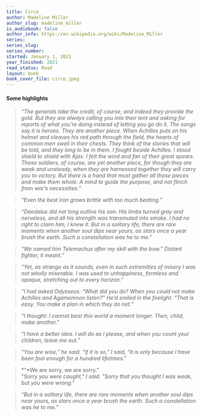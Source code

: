 ```yaml
---
title: Circe
author: Madeline Miller
author_slug: madeline_miller
is_audiobook: false
author_info: https://en.wikipedia.org/wiki/Madeline_Miller
series: 
series_slug: 
series_number: 
started: January 1, 2021
year_finished: 2021
read_status: Read
layout: book
book_cover_file: circe.jpeg
---
```



#### Some highlights

> *“The generals take the credit, of course, and indeed they provide the gold. But they are always calling you into their tent and asking for reports of what you’re doing instead of letting you go do it. The songs say it is heroes. They are another piece. When Achilles puts on his helmet and cleaves his red path through the field, the hearts of common men swell in their chests. They think of the stories that will be told, and they long to be in them. I fought beside Achilles. I stood shield to shield with Ajax. I felt the wind and fan of their great spears. Those soldiers, of course, are yet another piece, for though they are weak and unsteady, when they are harnessed together they will carry you to victory. But there is a hand that must gather all those pieces and make them whole. A mind to guide the purpose, and not flinch from war’s necessities.”*

> *“Even the best iron grows brittle with too much beating.”*

> *“Daedalus did not long outlive his son. His limbs turned gray and nerveless, and all his strength was transmuted into smoke. I had no right to claim him, I knew it. But in a solitary life, there are rare moments when another soul dips near yours, as stars once a year brush the earth. Such a constellation was he to me.”*

> *“We named him Telemachus after my skill with the bow.” Distant fighter, it meant.”*

> *“Yet, as strange as it sounds, even in such extremities of misery I was not wholly miserable. I was used to unhappiness, formless and opaque, stretching out to every horizon.”*

> *“I had asked Odysseus: “What did you do? When you could not make Achilles and Agamemnon listen?”*
> *He’d smiled in the firelight. “That is easy. You make a plan in which they do not.”*

> *“I thought: I cannot bear this world a moment longer. Then, child, make another.”*

> *“I have a better idea. I will do as I please, and when you count your children, leave me out.”*

> *“You are wise,” he said.*
> *“If it is so,” I said, “it is only because I have been fool enough for a hundred lifetimes.”*

> *“*We are sorry, we are sorry."  
>"*Sorry you were caught," I said. "Sorry that you thought I was weak, but you were wrong."*

> *“But in a solitary life, there are rare moments when another soul dips near yours, as stars once a year brush the earth. Such a constellation was he to me.”*
